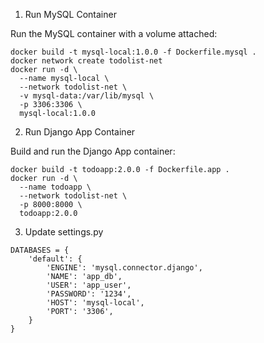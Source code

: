 1. Run MySQL Container
   
Run the MySQL container with a volume attached:
```
docker build -t mysql-local:1.0.0 -f Dockerfile.mysql .
docker network create todolist-net
docker run -d \
  --name mysql-local \
  --network todolist-net \
  -v mysql-data:/var/lib/mysql \
  -p 3306:3306 \
  mysql-local:1.0.0

```

2. Run Django App Container

Build and run the Django App container:

```
docker build -t todoapp:2.0.0 -f Dockerfile.app .
docker run -d \
  --name todoapp \
  --network todolist-net \
  -p 8000:8000 \
  todoapp:2.0.0
```

3. Update settings.py

```
DATABASES = {
    'default': {
        'ENGINE': 'mysql.connector.django',
        'NAME': 'app_db',
        'USER': 'app_user',
        'PASSWORD': '1234',
        'HOST': 'mysql-local',
        'PORT': '3306',
    }
}

```





```
